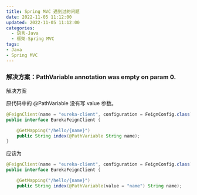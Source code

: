 ```yaml
---
title: Spring MVC 遇到过的问题
date: 2022-11-05 11:12:00
updated: 2022-11-05 11:12:00
categories:
  - 语言-Java
  - 框架-Spring MVC
tags:
- Java
- Spring MVC
---
```


### 解决方案：PathVariable annotation was empty on param 0.

解决方案

原代码中的 @PathVariable 没有写 value 参数。

```java
@FeignClient(name = "eureka-client", configuration = FeignConfig.class)
public interface EurekaFeignClient {

    @GetMapping("/hello/{name}")
    public String index(@PathVariable String name);
}
```
<!-- more -->

应该为

```java
@FeignClient(name = "eureka-client", configuration = FeignConfig.class)
public interface EurekaFeignClient {

    @GetMapping("/hello/{name}")
    public String index(@PathVariable(value = "name") String name);
```
